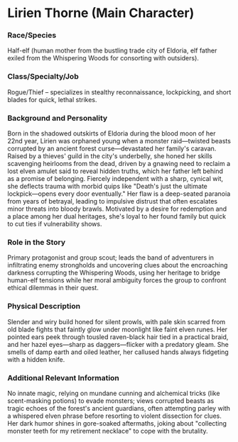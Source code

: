# Lirien Thorne (Main Character)

### Race/Species
Half-elf (human mother from the bustling trade city of Eldoria, elf father exiled from the Whispering Woods for consorting with outsiders).

### Class/Specialty/Job
Rogue/Thief – specializes in stealthy reconnaissance, lockpicking, and short blades for quick, lethal strikes.

### Background and Personality
Born in the shadowed outskirts of Eldoria during the blood moon of her 22nd year, Lirien was orphaned young when a monster raid—twisted beasts corrupted by an ancient forest curse—devastated her family's caravan. Raised by a thieves' guild in the city's underbelly, she honed her skills scavenging heirlooms from the dead, driven by a gnawing need to reclaim a lost elven amulet said to reveal hidden truths, which her father left behind as a promise of belonging. Fiercely independent with a sharp, cynical wit, she deflects trauma with morbid quips like "Death's just the ultimate lockpick—opens every door eventually." Her flaw is a deep-seated paranoia from years of betrayal, leading to impulsive distrust that often escalates minor threats into bloody brawls. Motivated by a desire for redemption and a place among her dual heritages, she's loyal to her found family but quick to cut ties if vulnerability shows.

### Role in the Story
Primary protagonist and group scout; leads the band of adventurers in infiltrating enemy strongholds and uncovering clues about the encroaching darkness corrupting the Whispering Woods, using her heritage to bridge human-elf tensions while her moral ambiguity forces the group to confront ethical dilemmas in their quest.

### Physical Description
Slender and wiry build honed for silent prowls, with pale skin scarred from old blade fights that faintly glow under moonlight like faint elven runes. Her pointed ears peek through tousled raven-black hair tied in a practical braid, and her hazel eyes—sharp as daggers—flicker with a predatory gleam. She smells of damp earth and oiled leather, her callused hands always fidgeting with a hidden knife.

### Additional Relevant Information
No innate magic, relying on mundane cunning and alchemical tricks (like scent-masking potions) to evade monsters; views corrupted beasts as tragic echoes of the forest's ancient guardians, often attempting parley with a whispered elven phrase before resorting to violent dissection for clues. Her dark humor shines in gore-soaked aftermaths, joking about "collecting monster teeth for my retirement necklace" to cope with the brutality.